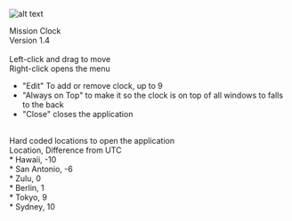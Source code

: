 ![alt text](https://github.com/ewingne/Clock/blob/main/Images/MsnClock.ico "Mission Clock")

Mission Clock<br/>
Version 1.4<br/>
<br/>
Left-click and drag to move<br/>
Right-click opens the menu<br/>
- "Edit" To add or remove clock, up to 9
- "Always on Top" to make it so the clock is on top of all windows to falls to the back
- "Close" closes the application
<br/>
Hard coded locations to open the application<br/>
Location, Difference from UTC<br/>
* Hawaii, -10 <br/>
* San Antonio, -6 <br/>
* Zulu, 0 <br/>
* Berlin, 1 <br/>
* Tokyo, 9 <br/>
* Sydney, 10
